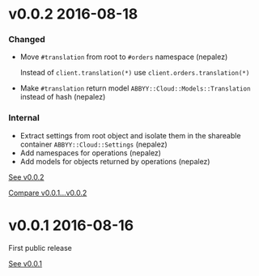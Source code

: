 # v0.0.2 2016-08-18

### Changed

* Move `#translation` from root to `#orders` namespace (nepalez)

  Instead of `client.translation(*)` use `client.orders.translation(*)`

* Make `#translation` return model `ABBYY::Cloud::Models::Translation` instead of hash (nepalez)

### Internal

* Extract settings from root object and isolate them in the shareable container `ABBYY::Cloud::Settings` (nepalez)
* Add namespaces for operations (nepalez)
* Add models for objects returned by operations (nepalez)

[See v0.0.2](https://github.com/nepalez/abbyy-cloud/tree/v0.0.2)

[Compare v0.0.1...v0.0.2](https://github.com/nepalez/abbyy-cloud/compare/v0.0.1...v0.0.2)

# v0.0.1 2016-08-16

First public release

[See v0.0.1](https://github.com/nepalez/abbyy-cloud/tree/v0.0.1)
